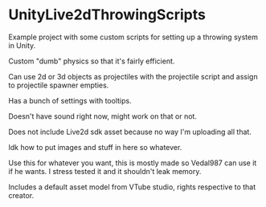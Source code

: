 # UnityLive2dThrowingScripts

Example project with some custom scripts for setting up a throwing system in Unity.

Custom "dumb" physics so that it's fairly efficient.

Can use 2d or 3d objects as projectiles with the projectile script and assign to projectile spawner empties.

Has a bunch of settings with tooltips.

Doesn't have sound right now, might work on that or not.

Does not include Live2d sdk asset because no way I'm uploading all that.

Idk how to put images and stuff in here so whatever.

Use this for whatever you want, this is mostly made so Vedal987 can use it if he wants.  I stress tested it and it shouldn't leak memory.

Includes a default asset model from VTube studio, rights respective to that creator.

